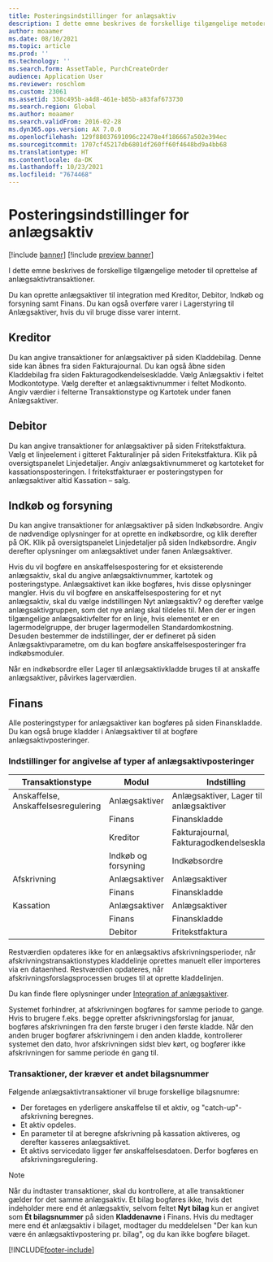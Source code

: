 ```yaml
---
title: Posteringsindstillinger for anlægsaktiv
description: I dette emne beskrives de forskellige tilgængelige metoder til oprettelse af anlægsaktivtransaktioner.
author: moaamer
ms.date: 08/10/2021
ms.topic: article
ms.prod: ''
ms.technology: ''
ms.search.form: AssetTable, PurchCreateOrder
audience: Application User
ms.reviewer: roschlom
ms.custom: 23061
ms.assetid: 338c495b-a4d8-461e-b85b-a83faf673730
ms.search.region: Global
ms.author: moaamer
ms.search.validFrom: 2016-02-28
ms.dyn365.ops.version: AX 7.0.0
ms.openlocfilehash: 129f88037691096c22478e4f186667a502e394ec
ms.sourcegitcommit: 1707cf45217db6801df260ff60f4648bd9a4bb68
ms.translationtype: HT
ms.contentlocale: da-DK
ms.lasthandoff: 10/23/2021
ms.locfileid: "7674468"
---
```

# <a name="fixed-asset-transaction-options"></a>Posteringsindstillinger for anlægsaktiv

[!include [banner](../includes/banner.md)]
[!include [preview banner](../includes/preview-banner.md)]

I dette emne beskrives de forskellige tilgængelige metoder til oprettelse af anlægsaktivtransaktioner.

Du kan oprette anlægsaktiver til integration med Kreditor, Debitor, Indkøb og forsyning samt Finans. Du kan også overføre varer i Lagerstyring til Anlægsaktiver, hvis du vil bruge disse varer internt.

## <a name="accounts-payable"></a>Kreditor
Du kan angive transaktioner for anlægsaktiver på siden Kladdebilag. Denne side kan åbnes fra siden Fakturajournal. Du kan også åbne siden Kladdebilag fra siden Fakturagodkendelseskladde. Vælg Anlægsaktiv i feltet Modkontotype. Vælg derefter et anlægsaktivnummer i feltet Modkonto. Angiv værdier i felterne Transaktionstype og Kartotek under fanen Anlægsaktiver.

## <a name="accounts-receivable"></a>Debitor
Du kan angive transaktioner for anlægsaktiver på siden Fritekstfaktura.  Vælg et linjeelement i gitteret Fakturalinjer på siden Fritekstfaktura. Klik på oversigtspanelet Linjedetaljer. Angiv anlægsaktivnummeret og kartoteket for kassationsposteringen. I fritekstfakturaer er posteringstypen for anlægsaktiver altid Kassation – salg.

## <a name="procurement-and-sourcing"></a>Indkøb og forsyning
Du kan angive transaktioner for anlægsaktiver på siden Indkøbsordre. Angiv de nødvendige oplysninger for at oprette en indkøbsordre, og klik derefter på OK. Klik på oversigtspanelet Linjedetaljer på siden Indkøbsordre. Angiv derefter oplysninger om anlægsaktivet under fanen Anlægsaktiver. 

Hvis du vil bogføre en anskaffelsespostering for et eksisterende anlægsaktiv, skal du angive anlægsaktivnummer, kartotek og posteringstype. Anlægsaktivet kan ikke bogføres, hvis disse oplysninger mangler. Hvis du vil bogføre en anskaffelsespostering for et nyt anlægsaktiv, skal du vælge indstillingen Nyt anlægsaktiv? og derefter vælge anlægsaktivgruppen, som det nye anlæg skal tildeles til. Men der er ingen tilgængelige anlægsaktivfelter for en linje, hvis elementet er en lagermodelgruppe, der bruger lagermodellen Standardomkostning. Desuden bestemmer de indstillinger, der er defineret på siden Anlægsaktivparametre, om du kan bogføre anskaffelsesposteringer fra indkøbsmoduler. 

Når en indkøbsordre eller Lager til anlægsaktivkladde bruges til at anskaffe anlægsaktiver, påvirkes lagerværdien.

## <a name="general-ledger"></a>Finans
Alle posteringstyper for anlægsaktiver kan bogføres på siden Finanskladde. Du kan også bruge kladder i Anlægsaktiver til at bogføre anlægsaktivposteringer.

### <a name="options-for-entering-fixed-asset-transaction-types"></a>Indstillinger for angivelse af typer af anlægsaktivposteringer


| Transaktionstype                    | Modul                   | Indstilling                                   |
|-------------------------------------|--------------------------|-------------------------------------------|
| Anskaffelse, Anskaffelsesregulering | Anlægsaktiver             | Anlægsaktiver, Lager til anlægsaktiver   |
|                                     | Finans           | Finanskladde                           |
|                                     | Kreditor         | Fakturajournal, Fakturagodkendelseskladde |
|                                     | Indkøb og forsyning | Indkøbsordre                            |
| Afskrivning                        | Anlægsaktiver             | Anlægsaktiver                              |
|                                     | Finans           | Finanskladde                           |
| Kassation                            | Anlægsaktiver             | Anlægsaktiver                              |
|                                     | Finans           | Finanskladde                           |
|                                     | Debitor      | Fritekstfaktura                         |

Restværdien opdateres ikke for en anlægsaktivs afskrivningsperioder, når afskrivningstransaktionstypes kladdelinje oprettes manuelt eller importeres via en dataenhed. Restværdien opdateres, når afskrivningsforslagsprocessen bruges til at oprette kladdelinjen.

Du kan finde flere oplysninger under [Integration af anlægsaktiver](fixed-asset-integration.md).

Systemet forhindrer, at afskrivningen bogføres for samme periode to gange. Hvis to brugere f.eks. begge opretter afskrivningsforslag for januar, bogføres afskrivningen fra den første bruger i den første kladde. Når den anden bruger bogfører afskrivningem i den anden kladde, kontrollerer systemet den dato, hvor afskrivningen sidst blev kørt, og bogfører ikke afskrivningen for samme periode én gang til.

### <a name="transactions-that-require-a-different-voucher-number"></a>Transaktioner, der kræver et andet bilagsnummer

Følgende anlægsaktivtransaktioner vil bruge forskellige bilagsnumre:

- Der foretages en yderligere anskaffelse til et aktiv, og "catch-up"-afskrivning beregnes.
- Et aktiv opdeles.
- En parameter til at beregne afskrivning på kassation aktiveres, og derefter kasseres anlægsaktivet.
- Et aktivs servicedato ligger før anskaffelsesdatoen. Derfor bogføres en afskrivningsregulering.

> [!NOTE]
> Når du indtaster transaktioner, skal du kontrollere, at alle transaktioner gælder for det samme anlægsaktiv. Et bilag bogføres ikke, hvis det indeholder mere end ét anlægsaktiv, selvom feltet **Nyt bilag** kun er angivet som **Ét bilagsnummer** på siden **Kladdenavne** i Finans. Hvis du medtager mere end ét anlægsaktiv i bilaget, modtager du meddelelsen "Der kan kun være én anlægsaktivpostering pr. bilag", og du kan ikke bogføre bilaget.

[!INCLUDE[footer-include](../../includes/footer-banner.md)]
